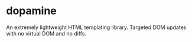 # dopamine
An extremely lightweight HTML templating library. Targeted DOM updates with no virtual DOM and no diffs.
